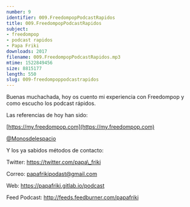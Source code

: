 ```yaml
---
number: 9
identifier: 009.FreedompopPodcastRapidos
title: 009.FreedompopPodcastRapidos
subject:
- freedompop
- podcast rapidos
- Papa Friki
downloads: 2017
filename: 009.FreedompopPodcastRapidos.mp3
mtime: 1522849456
size: 8815177
length: 550
slug: 009-freedompoppodcastrapidos
---
```

Buenas muchachada, hoy os cuento mi experiencia con Freedompop y como escucho los podcast rápidos.

Las referencias de hoy han sido:

[https://my.freedompop.com](https://my.freedompop.com)  

[@Monosdelespacio](https://twitter.com/monosdelespacio)

Y los ya sabidos métodos de contacto:

Twitter: https://twitter.com/papa\_friki

Correo: papafrikipodast@gmail.com

Web: https://papafriki.gitlab.io/podcast

Feed Podcast: http://feeds.feedburner.com/papafriki